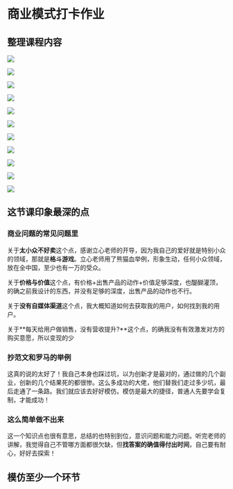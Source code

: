 # 商业模式打卡作业

## 整理课程内容

![](./images/01-什么叫商业模式.jpg)

![](./images/02-商业模式常见问题.jpg)

![](./images/03-抄范文.jpg)

![](./images/04-设计一个产品.jpg)

![](./images/05-设计一个社群.jpg)

![](./images/06-设计一个宣发.jpg)

![](./images/07-设计一个小红书.jpg)

![](./images/08-商业模式的差距怎么被拉开.jpg)

![](./images/09-模仿赛高.jpg)

![](./images/10-这么简单为什么做不出来.jpg)

![](./images/11-今日打卡任务.jpg)

## 这节课印象最深的点

### 商业问题的常见问题里

关于**太小众不好卖**这个点，感谢立心老师的开导，因为我自己的爱好就是特别小众的领域，那就是**格斗游戏**。立心老师用了熊猫血举例，形象生动，任何小众领域，放在全中国，至少也有一万的受众。

关于**价格与价值**这个点，有价格+出售产品的动作+价值足够深度，也醍醐灌顶，的确之前我设计的东西，并没有足够的深度，出售产品的动作也不行。

关于**没有自媒体渠道**这个点，我大概知道如何去获取我的用户，如何找到我的用户。

关于**每天给用户做销售，没有营收提升?**这个点，的确我没有有效激发对方的购买意愿，所以变现的少

### 抄范文和罗马的举例

这真的说的太好了！我自己本身也踩过坑，以为创新才是最对的，通过做的几个副业，创新的几个结果死的都很惨。这么多成功的大佬，他们替我们走过多少坑，最后走通了一条路。我们就应该去好好模仿。模仿是最大的捷径，普通人先要学会复制，才能成功！

### 这么简单做不出来

这一个知识点也很有意思，总结的也特别到位，意识问题和能力问题。听完老师的讲解，我觉得自己不管哪方面都很欠缺，但**找答案的确值得付出时间**，自己要有耐心，好好去探索！

## 模仿至少一个环节
